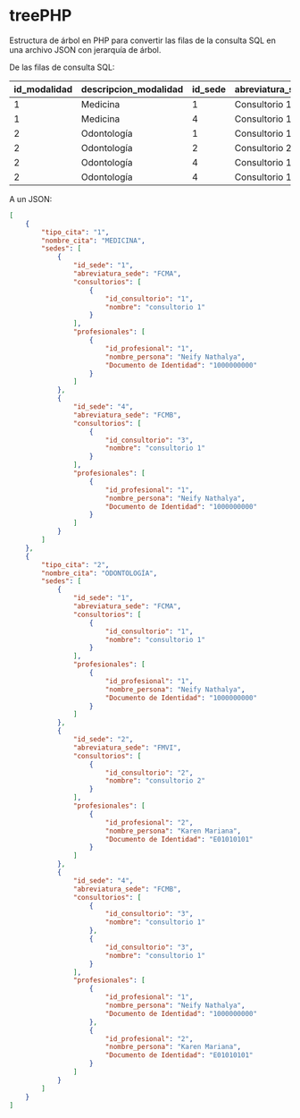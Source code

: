 # treePHP
Estructura de árbol en PHP para convertir las filas de la consulta SQL en una archivo JSON con jerarquía de árbol.

De las filas de consulta SQL:

| id_modalidad | descripcion_modalidad | id_sede | abreviatura_sede | id_profesional | documento_persona | nombre_persona |
|---|-------------|---|---------------|---|------------|----------------|
| 1 | Medicina    | 1 | Consultorio 1 | 1 | 1000000000 | Neify Nathalya |
| 1 | Medicina    | 4 | Consultorio 1 | 1 | 1000000000 | Neify Nathalya |
| 2 | Odontología | 1 | Consultorio 1 | 1 | 1000000000 | Neify Nathalya |
| 2 | Odontología | 2 | Consultorio 2 | 2 | E01010101  | Karen Mariana  |
| 2 | Odontología | 4 | Consultorio 1 | 1 | 1000000000 | Neify Nathalya |
| 2 | Odontología | 4 | Consultorio 1 | 2 | E01010101  | Karen Mariana  |

A un JSON:
```json
[
    {
        "tipo_cita": "1",
        "nombre_cita": "MEDICINA",
        "sedes": [
            {
                "id_sede": "1",
                "abreviatura_sede": "FCMA",
                "consultorios": [
                    {
                        "id_consultorio": "1",
                        "nombre": "consultorio 1"
                    }
                ],
                "profesionales": [
                    {
                        "id_profesional": "1",
                        "nombre_persona": "Neify Nathalya",
                        "Documento de Identidad": "1000000000"
                    }
                ]
            },
            {
                "id_sede": "4",
                "abreviatura_sede": "FCMB",
                "consultorios": [
                    {
                        "id_consultorio": "3",
                        "nombre": "consultorio 1"
                    }
                ],
                "profesionales": [
                    {
                        "id_profesional": "1",
                        "nombre_persona": "Neify Nathalya",
                        "Documento de Identidad": "1000000000"
                    }
                ]
            }
        ]
    },
    {
        "tipo_cita": "2",
        "nombre_cita": "ODONTOLOGÍA",
        "sedes": [
            {
                "id_sede": "1",
                "abreviatura_sede": "FCMA",
                "consultorios": [
                    {
                        "id_consultorio": "1",
                        "nombre": "consultorio 1"
                    }
                ],
                "profesionales": [
                    {
                        "id_profesional": "1",
                        "nombre_persona": "Neify Nathalya",
                        "Documento de Identidad": "1000000000"
                    }
                ]
            },
            {
                "id_sede": "2",
                "abreviatura_sede": "FMVI",
                "consultorios": [
                    {
                        "id_consultorio": "2",
                        "nombre": "consultorio 2"
                    }
                ],
                "profesionales": [
                    {
                        "id_profesional": "2",
                        "nombre_persona": "Karen Mariana",
                        "Documento de Identidad": "E01010101"
                    }
                ]
            },
            {
                "id_sede": "4",
                "abreviatura_sede": "FCMB",
                "consultorios": [
                    {
                        "id_consultorio": "3",
                        "nombre": "consultorio 1"
                    },
                    {
                        "id_consultorio": "3",
                        "nombre": "consultorio 1"
                    }
                ],
                "profesionales": [
                    {
                        "id_profesional": "1",
                        "nombre_persona": "Neify Nathalya",
                        "Documento de Identidad": "1000000000"
                    },
                    {
                        "id_profesional": "2",
                        "nombre_persona": "Karen Mariana",
                        "Documento de Identidad": "E01010101"
                    }
                ]
            }
        ]
    }
]
```
